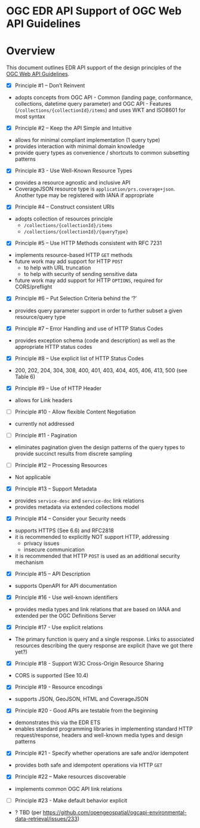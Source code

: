# OGC EDR API Support of OGC Web API Guidelines

# Overview

This document outlines EDR API support of the design principles of the [OGC Web API Guidelines](https://github.com/opengeospatial/OGC-Web-API-Guidelines).

- [x]  Principle #1 – Don’t Reinvent
  - adopts concepts from OGC API - Common (landing page, conformance, collections, datetime query parameter) and OGC API - Features (`/collections/{collectionId}/items`) and uses WKT and ISO8601 for most syntax
- [x]  Principle #2 – Keep the API Simple and Intuitive
  - allows for minimal compliant implementation (1 query type)
  - provides interaction with minimal domain knowledge
  - provide query types as convenience / shortcuts to common subsetting patterns
- [x]  Principle #3 - Use Well-Known Resource Types
  - provides a resource agnostic and inclusive API
  - CoverageJSON resource type is `application/prs.coverage+json`. Another type may be registered with IANA if appropriate
- [x]  Principle #4 – Construct consistent URIs
  - adopts collection of resources principle
    - `/collections/{collectionId}/items`
    - `/collections/{collectionId}/{queryType}`
- [x]  Principle #5 – Use HTTP Methods consistent with RFC 7231
  - implements resource-based HTTP `GET` methods
  - future work may add support for HTTP `POST` 
     - to help with URL truncation
     - to help with security of sending sensitive data
  - future work may add support for HTTP `OPTIONS`, required for CORS/preflight
- [x]  Principle #6 – Put Selection Criteria behind the ‘?’
  - provides query parameter support in order to further subset a given resource/query type
- [x]  Principle #7 – Error Handling and use of HTTP Status Codes
  - provides exception schema (code and description) as well as the appropriate HTTP status codes
- [x]  Principle #8 – Use explicit list of HTTP Status Codes
  - 200, 202, 204, 304, 308, 400, 401, 403, 404, 405, 406, 413, 500 (see Table 6)
- [x]  Principle #9 – Use of HTTP Header
  - allows for Link headers
- [ ]  Principle #10 - Allow flexible Content Negotiation
  - currently not addressed
- [ ]  Principle #11 - Pagination
  - eliminates pagination given the design patterns of the query types to provide succinct results from discrete sampling
- [ ]  Principle #12 – Processing Resources
  - Not applicable
- [x]  Principle #13 – Support Metadata
  - provides `service-desc` and `service-doc` link relations
  - provides metadata via extended collections model
- [x]  Principle #14 – Consider your Security needs
  - supports HTTPS (See 6.6) and RFC2818
  - it is recommended to explicitly NOT support HTTP, addressing
       - privacy issues
       - insecure communication
  - it is recommended that HTTP `POST` is used as an additional security mechanism
- [x]  Principle #15 – API Description
  - supports OpenAPI for API documentation
- [x]  Principle #16 - Use well-known identifiers
  - provides media types and link relations that are based on IANA and extended per the OGC Definitions Server
- [x]  Principle #17 - Use explicit relations
  - The primary function is query and a single response. Links to associated resources describing the query response are explicit (have we got there yet?)
- [x]  Principle #18 - Support W3C Cross-Origin Resource Sharing
  - CORS is supported (See 10.4)
- [x]  Principle #19 - Resource encodings
  - supports JSON, GeoJSON, HTML and CoverageJSON
- [x]  Principle #20 - Good APIs are testable from the beginning
  - demonstrates this via the EDR ETS
  - enables standard programming libraries in implementing standard HTTP request/response, headers and well-known media types and design patterns
- [x]  Principle #21 - Specify whether operations are safe and/or idempotent
  - provides both safe and idempotent operations via HTTP `GET`
- [x]  Principle #22 – Make resources discoverable
  - implements common OGC API link relations
- [ ]  Principle #23 - Make default behavior explicit
  - ? TBD (per https://github.com/opengeospatial/ogcapi-environmental-data-retrieval/issues/233)
